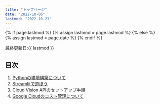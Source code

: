 ```yaml
---
title: "トップページ"
date: "2022-10-06"
lastmod: "2022-10-21"
---
```


{% if page.lastmod %}
  {% assign lastmod = page.lastmod %}
{% else %}
  {% assign lastmod = page.date %}
{% endif %}

<span class="date">最終更新日:{{ lastmod }}</span>
## 目次

1. [Pythonの環境構築について](./python_environment.md)
2. [Streamlitで遊ぼう](./streamlit.md)
3. [Cloud Vision APIのセットアップ手順](./setup_gcp.md)
3. [Google Cloudのコスト管理について](./gcp_cost_monitoring.md)